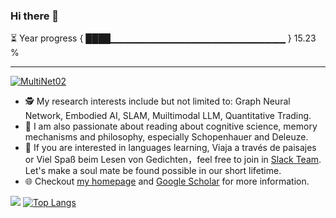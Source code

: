 ### Hi there 👋

⏳ Year progress { ████▁▁▁▁▁▁▁▁▁▁▁▁▁▁▁▁▁▁▁▁▁▁▁▁▁▁ } 15.23 %

---

<div align="center"> 
</div>
   <a href="https://github.com/MultiNet02" target="_blank"><img alt="MultiNet02" src="https://badges.pufler.dev/visits/MultiNet02/MultiNet02?logo=GitHub&label=visits&color=success&logoColor=white&style=flat-square"/></a>  
</div>

- 🕵️ My research interests include but not limited to: Graph Neural Network, Embodied AI, SLAM, Muiltimodal LLM, Quantitative Trading.
- 🦸 I am also passionate about reading about cognitive science, memory mechanisms and philosophy, especially Schopenhauer and Deleuze.
- 👀 If you are interested in languages learning, Viaja a través de paisajes or Viel Spaß beim Lesen von Gedichten，feel free to join in [Slack Team](). Let's make a soul mate be found possible in our short lifetime.
- 🌐 Checkout [my homepage](http://multinet02.github.io/) and [Google Scholar]() for more information.

![](https://github-readme-stats.vercel.app/api?username=MultiNet02&show_icons=true&theme=synthwave)
[![Top Langs](https://github-readme-stats.vercel.app/api/top-langs/?username=MultiNet02&layout=compact)](https://github.com/anuraghazra/github-readme-stats)


